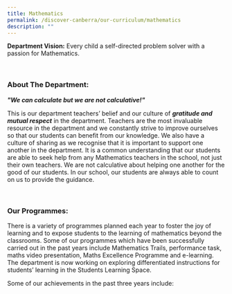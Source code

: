 ```yaml
---
title: Mathematics
permalink: /discover-canberra/our-curriculum/mathematics
description: ""
---
```

<div>
<p><strong>Department Vision:</strong> Every child a self-directed problem solver with a passion for Mathematics.</p>
</div>
<div>
<div>&nbsp;</div>
<h3><strong>About The Department:</strong></h3>
<div>
<p><strong><em>"We can calculate but we are not calculative!"</em></strong></p>
<p>This is our department teachers&rsquo; belief and our culture of&nbsp;<strong><em>gratitude and mutual respect</em></strong>&nbsp;in the department. Teachers are the most invaluable resource in the department and we constantly strive to improve ourselves so that our students can benefit from our knowledge. We also have a culture of sharing as we recognise that it is important to support one another in the department. It is a common understanding that our students are able to seek help from any Mathematics teachers in the school, not just their own teachers. We are not calculative about helping one another for the good of our students. In our school, our students are always able to count on us to provide the guidance.</p>
</div>
</div>
<div>
<div>&nbsp;</div>
<h3><strong>Our Programmes:</strong></h3>
<div>
<p>There is a variety of programmes planned each year to foster the joy of learning and to expose students to the learning of mathematics beyond the classrooms. Some of our programmes which have been successfully carried out in the past years include Mathematics Trails, performance task, maths video presentation, Maths Excellence Programme and e-learning. The department is now working on exploring differentiated instructions for students&rsquo; learning in the Students Learning Space.</p>
<p>Some of our achievements in the past three years include:</p>
</div>
</div>
